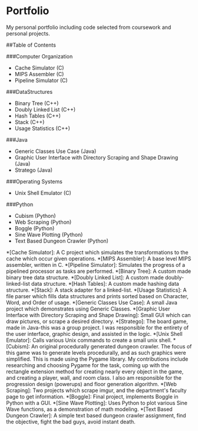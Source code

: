 # Portfolio
My personal portfolio including code selected from coursework and personal projects.

##Table of Contents

###Computer Organization
* Cache Simulator (C)
* MIPS Assembler (C)
* Pipeline Simulator (C)

###DataStructures
* Binary Tree (C++)
* Doubly Linked List (C++)
* Hash Tables (C++)
* Stack (C++)
* Usage Statistics (C++)

###Java
* Generic Classes Use Case (Java)
* Graphic User Interface with Directory Scraping and Shape Drawing (Java)
* Stratego (Java)

###Operating Systems
* Unix Shell Emulator (C)

###Python
* Cubism (Python)
* Web Scraping (Python)
* Boggle (Python)
* Sine Wave Plotting (Python)
* Text Based Dungeon Crawler (Python)

*[Cache Simulator]: A C project which simulates the transformations to the cache which occur given operations.
*[MIPS Assembler]: A base level MIPS assembler, written in C.
*[Pipeline Simulator]: Simulates the progress of a pipelined processor as tasks are performed.
*[Binary Tree]: A custom made binary tree data structure.
*[Doubly Linked List]: A custom made doubly-linked-list data structure.
*[Hash Tables]: A custom made hashing data structure.
*[Stack]: A stack adapter for a linked-list.
*[Usage Statistics]: A file parser which fills data structures and prints sorted based on Character, Word, and Order of usage.
*[Generic Classes Use Case]: A small Java project which demonstrates using Generic Classes.
*[Graphic User Interface with Directory Scraping and Shape Drawing]: Small GUI which can draw pictures, or scrape a desired directory.
*[Stratego]: The board game, made in Java-this was a group project. I was responsible for the entirety of the user interface, graphic design, and assisted in the logic.
*[Unix Shell Emulator]: Calls various Unix commands to create a small unix shell.
*[Cubism]: An original procedurally generated dungeon crawler. The focus of this game was to generate levels procedurally, and as such graphics were simplified. This is made using the Pygame library. My contributions include researching and choosing Pygame for the task, coming up with the rectangle extension method for creating nearly every object in the game, and creating a player, wall, and room class. I also am responsible for the progression design (powerups) and floor generation algorithm.
*[Web Scraping]: Two projects which scrape imgur, and the department's faculty page to get information.
*[Boggle]: Final project, implements Boggle in Python with a GUI.
*[Sine Wave Plotting]: Uses Python to plot various Sine Wave functions, as a demonstration of math modeling.
*[Text Based Dungeon Crawler]: A simple text based dungeon crawler assignment, find the objective, fight the bad guys, avoid instant death.